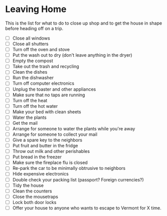 # Leaving Home

This is the list for what to do to close up shop and to get the house in shape before heading off on a trip.

- [ ] Close all windows
- [ ] Close all shutters
- [ ] Turn off the oven and stove
- [ ] Put the wash out to dry (don't leave anything in the dryer)
- [ ] Empty the compost
- [ ] Take out the trash and recycling
- [ ] Clean the dishes
- [ ] Run the dishwasher
- [ ] Turn off computer electronics
- [ ] Unplug the toaster and other appliances
- [ ] Make sure that no taps are running
- [ ] Turn off the heat
- [ ] Turn off the hot water
- [ ] Make your bed with clean sheets
- [ ] Water the plants
- [ ] Get the mail
- [ ] Arrange for someone to water the plants while you're away
- [ ] Arrange for someone to collect your mail
- [ ] Give a spare key to the neighbors
- [ ] Put fruit and butter in the fridge
- [ ] Throw out milk and other perishables
- [ ] Put bread in the freezer
- [ ] Make sure the fireplace flu is closed
- [ ] Re-park the car to be minimally obtrusive to neighbors
- [ ] Hide expensive electronics
- [ ] Double check your packing list (passport? Foreign currencies?)
- [ ] Tidy the house
- [ ] Clean the counters
- [ ] Close the mousetraps
- [ ] Lock both door locks
- [ ] Offer your house to anyone who wants to escape to Vermont for X time.
